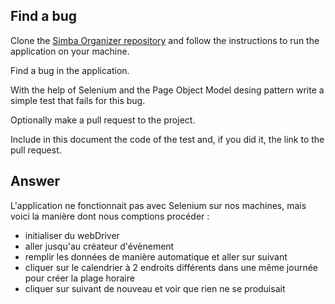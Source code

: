 ## Find a bug

Clone the [Simba Organizer repository](https://github.com/selabs-ur1/doodle) and follow the instructions to run the application on your machine.

Find a bug in the application. 

With the help of Selenium and the Page Object Model desing pattern write a simple test that fails for this bug.

Optionally make a pull request to the project.

Include in this document the code of the test and, if you did it, the link to the pull request.

## Answer

L'application ne fonctionnait pas avec Selenium sur nos machines, mais voici la manière dont nous comptions procéder :
- initialiser du webDriver
- aller jusqu'au créateur d'évènement
- remplir les données de manière automatique et aller sur suivant
- cliquer sur le calendrier à 2 endroits différents dans une même journée pour créer la plage horaire
- cliquer sur suivant de nouveau et voir que rien ne se produisait
